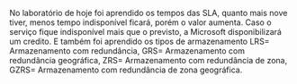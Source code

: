 No laboratório de hoje foi aprendido os tempos das SLA, quanto mais nove tiver, menos tempo indisponível ficará, porém o valor aumenta. Caso o serviço fique indisponível mais que o previsto, a Microsoft disponibilizará um credito. E também foi aprendido os tipos de 
armazenamento LRS= Armazenamento com redundância, GRS= Armazenamento com redundância geográfica, ZRS= Armazenamento com redundância de zona, GZRS= Armazenamento com redundância de zona geográfica.
